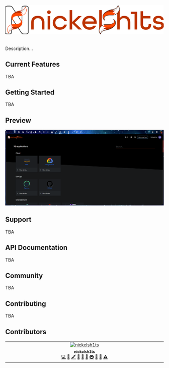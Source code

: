 <p align="center">
<img src="./public/logo_full-white.png" alt="nickelsh1ts" style="margin: 20px 0;">
</p>

Description...

## Current Features

TBA

## Getting Started

TBA

## Preview

<img src="./public/preview.png">

## Support

TBA

## API Documentation

TBA

## Community

TBA

## Contributing

TBA

## Contributors

<!-- ALL-CONTRIBUTORS-LIST:START - Do not remove or modify this section -->
<!-- prettier-ignore-start -->
<!-- markdownlint-disable -->
<table>
  <tbody>
    <tr>
      <td align="center" valign="top" width="14.28%"><a href="https://nickelsh1ts.com"><img src="https://avatars.githubusercontent.com/u/76549245?v=4?s=100" width="100px;" alt="nickelsh1ts"/><br /><sub><b>nickelsh1ts</b></sub></a><br /><a href="https://github.com/nickelsh1ts/nickelsh1ts-dev/commits?author=nickelsh1ts" title="Code">💻</a> <a href="#design-nickelsh1ts" title="Design">🎨</a> <a href="#content-nickelsh1ts" title="Content">🖋</a> <a href="#ideas-nickelsh1ts" title="Ideas, Planning, & Feedback">🤔</a> <a href="https://github.com/nickelsh1ts/nickelsh1ts-dev/commits?author=nickelsh1ts" title="Documentation">📖</a> <a href="#data-nickelsh1ts" title="Data">🔣</a> <a href="#infra-nickelsh1ts" title="Infrastructure (Hosting, Build-Tools, etc)">🚇</a> <a href="#projectManagement-nickelsh1ts" title="Project Management">📆</a> <a href="#question-nickelsh1ts" title="Answering Questions">💬</a> <a href="https://github.com/nickelsh1ts/nickelsh1ts-dev/commits?author=nickelsh1ts" title="Tests">⚠️</a></td>
    </tr>
  </tbody>
</table>

<!-- markdownlint-restore -->
<!-- prettier-ignore-end -->

<!-- ALL-CONTRIBUTORS-LIST:END -->
